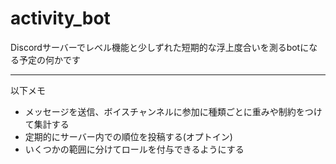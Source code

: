 # activity_bot

Discordサーバーでレベル機能と少しずれた短期的な浮上度合いを測るbotになる予定の何かです

---

以下メモ

- メッセージを送信、ボイスチャンネルに参加に種類ごとに重みや制約をつけて集計する
- 定期的にサーバー内での順位を投稿する(オプトイン)
- いくつかの範囲に分けてロールを付与できるようにする
